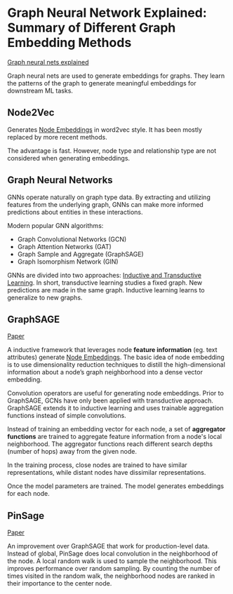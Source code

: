 # Graph Neural Network Explained: Summary of Different Graph Embedding Methods

[Graph neural nets explained](https://medium.com/@ManishChablani/graph-neural-nets-explained-summary-of-different-graph-embedding-methods-8fd15778a490)

Graph neural nets are used to generate embeddings for graphs. They learn the patterns of the graph to generate meaningful embeddings for downstream ML tasks.
## Node2Vec

Generates [Node Embeddings](Graph%20Embedding.md#Node%20Embeddings) in word2vec style. It has been mostly replaced by more recent methods.

The advantage is fast. However, node type and relationship type are not considered when generating embeddings.

## Graph Neural Networks

GNNs operate naturally on graph type data. By extracting and utilizing features from the underlying graph, GNNs can make more informed predictions about entities in these interactions.

Modern popular GNN algorithms:
- Graph Convolutional Networks (GCN)
- Graph Attention Networks (GAT)
- Graph Sample and Aggregate (GraphSAGE)
- Graph Isomorphism Network (GIN)

GNNs are divided into two approaches: [Inductive and Transductive Learning](Inductive%20and%20Transductive%20Learning.md). In short, transductive learning studies a fixed graph. New predictions are made in the same graph. Inductive learning learns to generalize to new graphs.

## GraphSAGE

[Paper](https://arxiv.org/abs/1706.02216)

A inductive framework that leverages node **feature information** (eg. text attributes) generate [Node Embeddings](Graph%20Embedding.md#Node%20Embeddings). The basic idea of node embedding is to use dimensionality reduction techniques to distill the high-dimensional information about a node’s graph neighborhood into a dense vector embedding.

Convolution operators are useful for generating node embeddings. Prior to GraphSAGE, GCNs have only been applied with transductive approach. GraphSAGE extends it to inductive learning and uses trainable aggregation functions instead of simple convolutions.

Instead of training an embedding vector for each node, a set of **aggregator functions** are trained to aggregate feature information from a node's local neighborhood. The aggregator functions reach different search depths (number of hops) away from the given node.

In the training process, close nodes are trained to have similar representations, while distant nodes have dissimilar representations.

Once the model parameters are trained. The model generates embeddings for each node.

## PinSage

[Paper](https://arxiv.org/pdf/1806.01973.pdf)

An improvement over GraphSAGE that work for production-level data. Instead of global, PinSage does local convolution in the neighborhood of the node. A local random walk is used to sample the neighborhood. This improves performance over random sampling. By counting the number of times visited in the random walk, the neighborhood nodes are ranked in their importance to the center node.